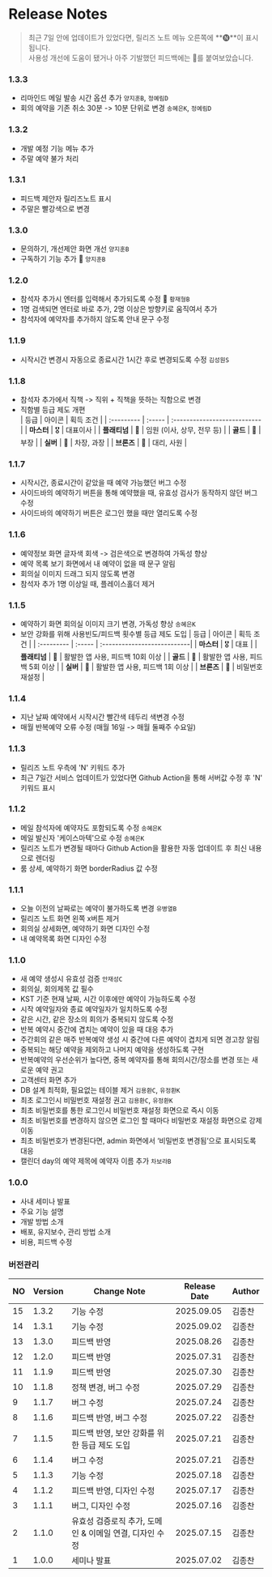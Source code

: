 # Release Notes
> 최근 7일 안에 업데이트가 있었다면, 릴리즈 노트 메뉴 오른쪽에 **🅝**이 표시됩니다.                            
> 사용성 개선에 도움이 됐거나 아주 기발했던 피드백에는 🤩를 붙여보았습니다.

### 1.3.3
- 리마인드 메일 발송 시간 옵션 추가 `양지훈B`, `정예림D`
- 회의 예약을 기존 취소 30분 -> 10분 단위로 변경 `송혜은K`, `정예림D`

### 1.3.2
- 개발 예정 기능 메뉴 추가   
- 주말 예약 불가 처리

### 1.3.1
- 피드백 제안자 릴리즈노트 표시 
- 주말은 빨강색으로 변경 

### 1.3.0
- 문의하기, 개선제안 화면 개선 `양지훈B`
- 구독하기 기능 추가 🤩 `양지훈B`

### 1.2.0
- 참석자 추가시 엔터를 입력해서 추가되도록 수정 🤩 `황재형B`
- 1명 검색되면 엔터로 바로 추가, 2명 이상은 방향키로 움직여서 추가
- 참석자에 예약자를 추가하지 않도록 안내 문구 수정

### 1.1.9
- 시작시간 변경시 자동으로 종료시간 1시간 후로 변경되도록 수정 `김성원S`

### 1.1.8
- 참석자 추가에서 직책 -> 직위 + 직책을 뜻하는 직함으로 변경 
- 직함별 등급 제도 개편  
    | 등급        | 아이콘   | 획득 조건                     |
    | :--------- | :----- | :---------------------------|
    | **마스터**  | 🎖️      | 대표이사                      |
    | **플래티넘** | 🏅     | 임원 (이사, 상무, 전무 등)       |
    | **골드**    | 🥇     | 부장                         |
    | **실버**    | 🥈     | 차장, 과장                    |
    | **브론즈**   | 🥉     | 대리, 사원                    |

### 1.1.7
- 시작시간, 종료시간이 같았을 때 예약 가능했던 버그 수정 
- 사이드바의 예약하기 버튼을 통해 예약했을 때, 유효성 검사가 동작하지 않던 버그 수정
- 사이드바의 예약하기 버튼은 로그인 했을 때만 열리도록 수정 

### 1.1.6 
- 예약정보 화면 글자색 회색 -> 검은색으로 변경하여 가독성 향상
- 예약 목록 보기 화면에서 내 예약이 없을 때 문구 알림
- 회의실 이미지 드래그 되지 않도록 변경 
- 참석자 추가 1명 이상일 때, 플레이스홀더 제거 

### 1.1.5 
- 예약하기 화면 회의실 이미지 크기 변경, 가독성 향상 `송혜은K`
- 보안 강화를 위해 사용빈도/피드백 횟수별 등급 제도 도입
    | 등급        | 아이콘   | 획득 조건                     |
    | :--------- | :----- | :---------------------------|
    | **마스터**  | 🎖️      | 대표                        |
    | **플래티넘** | 🏅     | 활발한 앱 사용, 피드백 10회 이상   |
    | **골드**    | 🥇     | 활발한 앱 사용, 피드백 5회 이상    |
    | **실버**    | 🥈     | 활발한 앱 사용, 피드백 1회 이상    |
    | **브론즈**   | 🥉     | 비밀번호 재설정                 |

### 1.1.4

- 지난 날짜 예약에서 시작시간 빨간색 테두리 색변경 수정 
- 매월 반복예약 오류 수정 (매월 16일 -> 매월 둘째주 수요일)

### 1.1.3

- 릴리즈 노트 우측에 'N' 키워드 추가 
- 최근 7일간 서비스 업데이트가 있었다면 Github Action을 통해 서버값 수정 후 'N' 키워드 표시

### 1.1.2

- 메일 참석자에 예약자도 포함되도록 수정 `송혜은K`
- 메일 발신자 '케이스마텍'으로 수정 `송혜은K` 
- 릴리즈 노트가 변경될 때마다 Github Action을 활용한 자동 업데이트 후 최신 내용으로 렌더링
- 룸 상세, 예약하기 화면 borderRadius 값 수정 

### 1.1.1

- 오늘 이전의 날짜로는 예약이 불가하도록 변경 `유병열B`
- 릴리즈 노트 화면 왼쪽 x버튼 제거 
- 회의실 상세화면, 예약하기 화면 디자인 수정 
- 내 예약목록 화면 디자인 수정 

### 1.1.0

- 새 예약 생성시 유효성 검증 `안재성C`
- 회의실, 회의제목 값 필수
- KST 기준 현재 날짜, 시간 이후에만 예약이 가능하도록 수정
- 시작 예약일자와 종료 예약일자가 일치하도록 수정
- 같은 시간, 같은 장소의 회의가 중복되지 않도록 수정
- 반복 예약시 중간에 겹치는 예약이 있을 때 대응 추가
- 주간회의 같은 매주 반복예약 생성 시 중간에 다른 예약이 겹치게 되면 경고창 알림
- 중복되는 해당 예약을 제외하고 나머지 예약을 생성하도록 구현
- 반복예약의 우선순위가 높다면, 중복 예약자를 통해 회의시간/장소를 변경 또는 새로운 예약 권고
- 고객센터 화면 추가
- DB 설계 최적화, 필요없는 테이블 제거 `김용환C`, `유정환K`
- 최초 로그인시 비밀번호 재설정 권고 `김용환C`, `유정환K`
- 최초 비밀번호를 통한 로그인시 비밀번호 재설정 화면으로 즉시 이동
- 최초 비밀번호를 변경하지 않으면 로그인 할 때마다 비밀번호 재설정 화면으로 강제 이동
- 최초 비밀번호가 변경된다면, admin 화면에서 ‘비밀번호 변경됨’으로 표시되도록 대응
- 캘린더 day의 예약 제목에 예약자 이름 추가 `차보라B`

### 1.0.0
- 사내 세미나 발표
- 주요 기능 설명
- 개발 방법 소개
- 배포, 유지보수, 관리 방법 소개
- 비용, 피드백 수정

### 버전관리 

| NO | Version | Change Note | Release Date | Author |
| --- | --- | --- | --- | --- |
| 15 | 1.3.2 | 기능 수정 | 2025.09.05 | 김종찬  |
| 14 | 1.3.1 | 기능 수정 | 2025.09.02 | 김종찬  |
| 13 | 1.3.0 | 피드백 반영 | 2025.08.26 | 김종찬  |
| 12 | 1.2.0 | 피드백 반영 | 2025.07.31 | 김종찬  |
| 11 | 1.1.9 | 피드백 반영 | 2025.07.30 | 김종찬  |
| 10 | 1.1.8 | 정책 변경, 버그 수정 | 2025.07.29 | 김종찬  |
| 9 | 1.1.7 | 버그 수정 | 2025.07.24 | 김종찬  |
| 8 | 1.1.6 | 피드백 반영, 버그 수정 | 2025.07.22 | 김종찬  |
| 7 | 1.1.5 | 피드백 반영, 보안 강화를 위한 등급 제도 도입 | 2025.07.21 | 김종찬  |
| 6 | 1.1.4 | 버그 수정 | 2025.07.21 | 김종찬  |
| 5 | 1.1.3 | 기능 수정 | 2025.07.18 | 김종찬  |
| 4 | 1.1.2 | 피드백 반영, 디자인 수정 | 2025.07.17 | 김종찬  |
| 3 | 1.1.1 | 버그, 디자인 수정 | 2025.07.16 | 김종찬  |
| 2 | 1.1.0 | 유효성 검증로직 추가, 도메인 & 이메일 연결, 디자인 수정 | 2025.07.15 | 김종찬 |
| 1 | 1.0.0 | 세미나 발표 | 2025.07.02 | 김종찬  |
